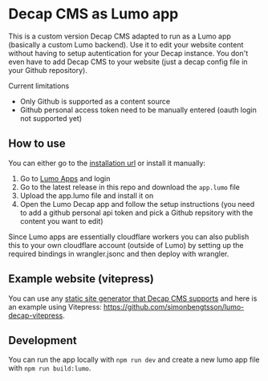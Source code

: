 # Decap CMS as Lumo app

This is a custom version Decap CMS adapted to run as a Lumo app (basically a custom Lumo backend). Use it to edit your website content without having to setup autentication for your Decap instance. You don't even have to add Decap CMS to your website (just a decap config file in your Github repository).

Current limitations
- Only Github is supported as a content source
- Github personal access token need to be manually entered (oauth login not supported yet)

## How to use

You can either go to the [installation url](https://lumoapps.me/dash?appUrl=https%3A%2F%2Fgithub.com%2Fsimonbengtsson%2Flumo-decap%2Freleases%2Flatest%2Fdownload%2Fapp.lumo) or install it manually:

1. Go to [Lumo Apps](https://lumoapps.me) and login
2. Go to the latest release in this repo and download the `app.lumo` file
3. Upload the app.lumo file and install it on 
4. Open the Lumo Decap app and follow the setup instructions (you need to add a github personal api token and pick a Github repsitory with the content you want to edit)

Since Lumo apps are essentially cloudflare workers you can also publish this to your own cloudflare account (outside of Lumo) by setting up the required bindings in wrangler.jsonc and then deploy with wrangler.

## Example website (vitepress)

You can use any [static site generator that Decap CMS supports](https://decapcms.org/docs/gatsby/#:~:text=Variable%20Type%20Widgets-,Platform%20Guides,-Gatsby) and here is an example using Vitepress: https://github.com/simonbengtsson/lumo-decap-vitepress.

## Development

You can run the app locally with `npm run dev` and create a new lumo app file with `npm run build:lumo`.
